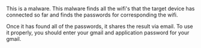 This is a malware. This malware finds all the wifi's that the target device has connected so far and  finds the passwords for corresponding the wifi.

Once it has found all of the passwords, it shares the result via email.
To use it properly, you should enter your gmail and application password
for your gmail.



